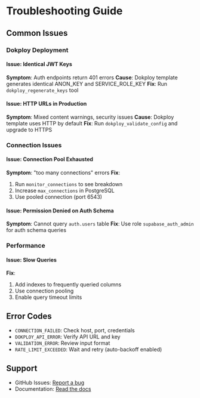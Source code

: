 # Troubleshooting Guide

## Common Issues

### Dokploy Deployment

#### Issue: Identical JWT Keys
**Symptom**: Auth endpoints return 401 errors
**Cause**: Dokploy template generates identical ANON_KEY and SERVICE_ROLE_KEY
**Fix**: Run `dokploy_regenerate_keys` tool

#### Issue: HTTP URLs in Production
**Symptom**: Mixed content warnings, security issues
**Cause**: Dokploy template uses HTTP by default
**Fix**: Run `dokploy_validate_config` and upgrade to HTTPS

### Connection Issues

#### Issue: Connection Pool Exhausted
**Symptom**: "too many connections" errors
**Fix**:
1. Run `monitor_connections` to see breakdown
2. Increase `max_connections` in PostgreSQL
3. Use pooled connection (port 6543)

#### Issue: Permission Denied on Auth Schema
**Symptom**: Cannot query `auth.users` table
**Fix**: Use role `supabase_auth_admin` for auth schema queries

### Performance

#### Issue: Slow Queries
**Fix**:
1. Add indexes to frequently queried columns
2. Use connection pooling
3. Enable query timeout limits

## Error Codes

- `CONNECTION_FAILED`: Check host, port, credentials
- `DOKPLOY_API_ERROR`: Verify API URL and key
- `VALIDATION_ERROR`: Review input format
- `RATE_LIMIT_EXCEEDED`: Wait and retry (auto-backoff enabled)

## Support

- GitHub Issues: [Report a bug](https://github.com/yourusername/supabase-mcp-server/issues)
- Documentation: [Read the docs](https://github.com/yourusername/supabase-mcp-server/docs)

